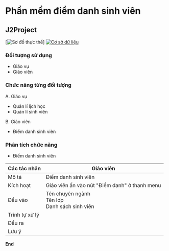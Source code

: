 # Phần mềm điểm danh sinh viên
## J2Project
[![Sơ đồ thực thể](https://app.diagrams.net/images/favicon-32x32.png)]
[![Cơ sở dữ liệu](https://i.ibb.co/S7KTZxP/google-sheets-1.png)](https://docs.google.com/spreadsheets/d/1oAQ5MwUDSV8erZNFvdSFqot8FxNYvueNFC7K40-dwQo/edit#gid=0)

### Đối tượng sử dụng
- Giáo vụ
- Giáo viên

### Chức năng từng đối tượng
A. Giáo vụ
- Quản lí lịch học
- Quản lí sinh viên

B. Giáo viên
- Điểm danh sinh viên

### Phân tích chức năng
- Điểm danh sinh viên

| Các tác nhân | Giáo viên |
| ------ | ------ |
| Mô tả | Điểm danh sinh viên |
| Kích hoạt | Giáo viên ấn vào nút "Điểm danh" ở thanh menu |
| Đầu vào | Tên chuyên ngành<br>Tên lớp<br>Danh sách sinh viên |
| Trình tự xử lý | |
| Đầu ra | |
| Lưu ý | |

**End**
